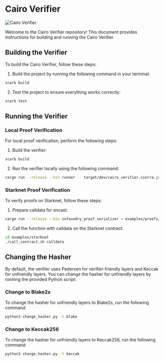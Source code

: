 # Cairo Verifier

![Cairo Verifier](https://github.com/HerodotusDev/cairo-verifier/assets/46165861/8692dfc1-f267-4c7e-9af0-4ceaeec84207)

Welcome to the Cairo Verifier repository! This document provides instructions for building and running the Cairo Verifier.

## Building the Verifier

To build the Cairo Verifier, follow these steps:

1. Build the project by running the following command in your terminal:

```bash
scarb build
```

2. Test the project to ensure everything works correctly:

```bash
scarb test
```

## Running the Verifier

### Local Proof Verification

For local proof verification, perform the following steps:

1. Build the verifier:

```bash
scarb build
```

2. Run the verifier locally using the following command:

```bash
cargo run --release --bin runner -- target/dev/cairo_verifier.sierra.json < examples/proofs/fibonacci_proof.json
```

### Starknet Proof Verification

To verify proofs on Starknet, follow these steps:

1. Prepare calldata for sncast:

```bash
cargo run --release --bin snfoundry_proof_serializer < examples/proofs/fibonacci_proof.json > examples/starknet/calldata
```

2. Call the function with calldata on the Starknet contract:

```bash
cd examples/starknet
./call_contract.sh calldata
```

## Changing the Hasher

By default, the verifier uses Pedersen for verifier-friendly layers and Keccak for unfriendly layers. You can change the hasher for unfriendly layers by running the provided Python script:

### Change to Blake2s

To change the hasher for unfriendly layers to Blake2s, run the following command:

```bash
python3 change_hasher.py -t blake
```

### Change to Keccak256

To change the hasher for unfriendly layers to Keccak256, run the following command:

```bash
python3 change_hasher.py -t keccak
```